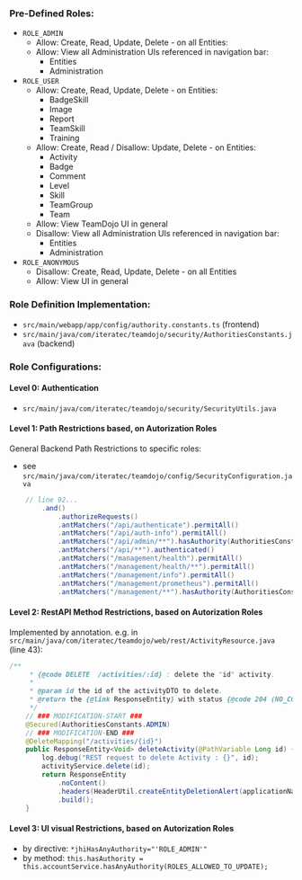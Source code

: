 ### Pre-Defined Roles:
* `ROLE_ADMIN`
   * Allow: Create, Read, Update, Delete - on all Entities:
   * Allow: View all Administration UIs referenced in navigation bar:
     * Entities
     * Administration 
* `ROLE_USER`
   * Allow: Create, Read, Update, Delete - on Entities:
     * BadgeSkill
     * Image
     * Report
     * TeamSkill
     * Training
   * Allow: Create, Read / Disallow: Update, Delete - on Entities:
     * Activity
     * Badge
     * Comment
     * Level
     * Skill
     * TeamGroup
     * Team
   * Allow: View TeamDojo UI in general
   * Disallow: View all Administration UIs referenced in navigation bar:
     * Entities
     * Administration 
* `ROLE_ANONYMOUS`
  * Disallow: Create, Read, Update, Delete - on all Entities
  * Allow: View UI in general

### Role Definition Implementation:
* `src/main/webapp/app/config/authority.constants.ts` (frontend)
* `src/main/java/com/iteratec/teamdojo/security/AuthoritiesConstants.java` (backend)

### Role Configurations:

#### Level 0: Authentication
* `src/main/java/com/iteratec/teamdojo/security/SecurityUtils.java`

#### Level 1: Path Restrictions based, on Autorization Roles
General Backend Path Restrictions to specific roles:
* see `src/main/java/com/iteratec/teamdojo/config/SecurityConfiguration.java`
```java
    // line 92...
        .and()
            .authorizeRequests()
            .antMatchers("/api/authenticate").permitAll()
            .antMatchers("/api/auth-info").permitAll()
            .antMatchers("/api/admin/**").hasAuthority(AuthoritiesConstants.ADMIN)
            .antMatchers("/api/**").authenticated()
            .antMatchers("/management/health").permitAll()
            .antMatchers("/management/health/**").permitAll()
            .antMatchers("/management/info").permitAll()
            .antMatchers("/management/prometheus").permitAll()
            .antMatchers("/management/**").hasAuthority(AuthoritiesConstants.ADMIN)
```

#### Level 2: RestAPI Method Restrictions, based on Autorization Roles
Implemented by annotation. e.g. in `src/main/java/com/iteratec/teamdojo/web/rest/ActivityResource.java` (line 43):
```java
/**
     * {@code DELETE  /activities/:id} : delete the "id" activity.
     *
     * @param id the id of the activityDTO to delete.
     * @return the {@link ResponseEntity} with status {@code 204 (NO_CONTENT)}.
     */
    // ### MODIFICATION-START ###
    @Secured(AuthoritiesConstants.ADMIN)
    // ### MODIFICATION-END ###
    @DeleteMapping("/activities/{id}")
    public ResponseEntity<Void> deleteActivity(@PathVariable Long id) {
        log.debug("REST request to delete Activity : {}", id);
        activityService.delete(id);
        return ResponseEntity
            .noContent()
            .headers(HeaderUtil.createEntityDeletionAlert(applicationName, true, ENTITY_NAME, id.toString()))
            .build();
    }
```

#### Level 3: UI visual Restrictions, based on Autorization Roles
* by directive: `*jhiHasAnyAuthority="'ROLE_ADMIN'"`
* by method: `this.hasAuthority = this.accountService.hasAnyAuthority(ROLES_ALLOWED_TO_UPDATE);`